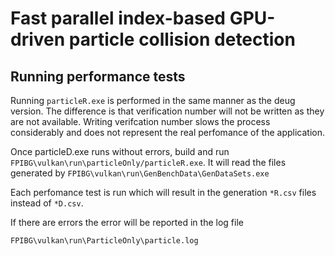 # Fast parallel index-based GPU-driven particle collision detection
## Running performance tests

Running `particleR.exe` is performed in the same manner as the deug version. The difference is 
that verification number will not be written as they are not available. Writing verifcation number slows the 
process considerably and does not represent the real perfomance of the application.

Once particleD.exe runs without errors, build and run `FPIBG\vulkan\run\particleOnly/particleR.exe`. 
It will read the files generated by `FPIBG\vulkan\run\GenBenchData\GenDataSets.exe` 

Each perfomance test is run which will result in the generation `*R.csv` files instead of `*D.csv`.



If there are errors the error will be reported in the log file

`FPIBG\vulkan\run\ParticleOnly\particle.log`
